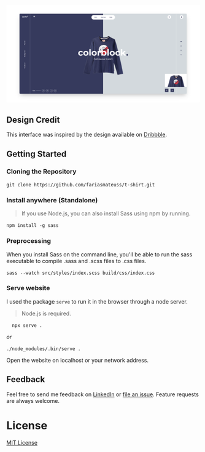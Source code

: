 <img src=".github/thumbnail.png">

## Design Credit

This interface was inspired by the design available on [Dribbble](https://dribbble.com/shots/5318677-T-Shirt-Landing-Page).

## Getting Started

### Cloning the Repository

```
git clone https://github.com/fariasmateuss/t-shirt.git
```

### Install anywhere (Standalone)

> If you use Node.js, you can also install Sass using npm by running.

```
npm install -g sass
```

### Preprocessing 

When you install Sass on the command line, you'll be able to run the sass executable to compile .sass and .scss files to .css files. 

```
sass --watch src/styles/index.scss build/css/index.css
```

### Serve website

I used the package `serve` to run it in the browser through a node server. 

> Node.js is required. 

```
  npx serve .
```

_or_

```
./node_modules/.bin/serve .
```

Open the website on localhost or your network address.

## Feedback

Feel free to send me feedback on [LinkedIn](https://www.linkedin.com/in/fariasmateuss/) or [file an issue](https://github.com/fariasmateuss/t-shirt/issues/new).
Feature requests are always welcome.

# License

[MIT License](/LICENSE)
